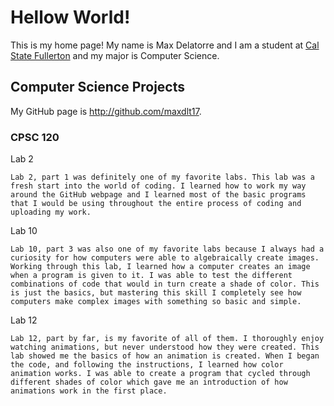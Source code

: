 # Hellow World!

This is my home page! My name is Max Delatorre and I am a student at [Cal State Fullerton](http://www.fullerton.edu/) and my major is Computer Science.

## Computer Science Projects

My GitHub page is http://github.com/maxdlt17.

### CPSC 120

Lab 2

    Lab 2, part 1 was definitely one of my favorite labs. This lab was a fresh start into the world of coding. I learned how to work my way around the GitHub webpage and I learned most of the basic programs that I would be using throughout the entire process of coding and uploading my work.

Lab 10

	Lab 10, part 3 was also one of my favorite labs because I always had a curiosity for how computers were able to algebraically create images. Working through this lab, I learned how a computer creates an image when a program is given to it. I was able to test the different combinations of code that would in turn create a shade of color. This is just the basics, but mastering this skill I completely see how computers make complex images with something so basic and simple.

Lab 12
	
	Lab 12, part by far, is my favorite of all of them. I thoroughly enjoy watching animations, but never understood how they were created. This lab showed me the basics of how an animation is created. When I began the code, and following the instructions, I learned how color animation works. I was able to create a program that cycled through different shades of color which gave me an introduction of how animations work in the first place.
